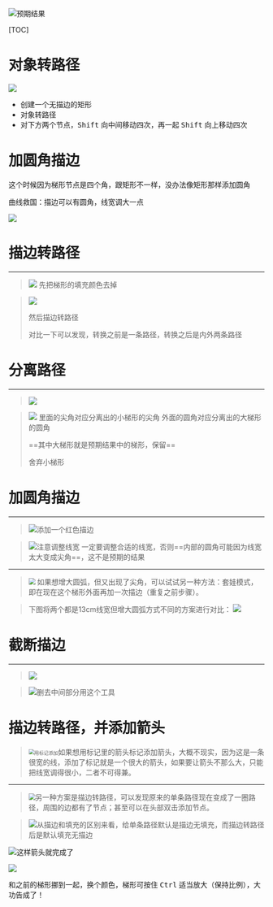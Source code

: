 ![预期结果](https://gitee.com/feng-xiaomo/fengimages/raw/master/20220317110321.png)

[TOC]

# 对象转路径

![](https://gitee.com/feng-xiaomo/fengimages/raw/master/1647486792(1).png)

- 创建一个无描边的矩形
- 对象转路径
- 对下方两个节点，<kbd>Shift</kbd> 向中间移动四次，再一起 <kbd>Shift</kbd> 向上移动四次

# 加圆角描边

这个时候因为梯形节点是四个角，跟矩形不一样，没办法像矩形那样添加圆角

曲线救国：描边可以有圆角，线宽调大一点

![](https://gitee.com/feng-xiaomo/fengimages/raw/master/1647487249(1).png)

# 描边转路径

---

> ![](https://gitee.com/feng-xiaomo/fengimages/raw/master/1647487549(1).jpg)
> 先把梯形的填充颜色去掉

> ![](https://gitee.com/feng-xiaomo/fengimages/raw/master/1647487675(1).png)
>
> 然后描边转路径
>
> 对比一下可以发现，转换之前是一条路径，转换之后是内外两条路径

# 分离路径
---
>![](https://gitee.com/feng-xiaomo/fengimages/raw/master/1647488673(1).png)
>

>![](https://gitee.com/feng-xiaomo/fengimages/raw/master/1647488859(1).png)
>里面的尖角对应分离出的小梯形的尖角
>外面的圆角对应分离出的大梯形的圆角
>
>==其中大梯形就是预期结果中的梯形，保留==
>
>舍弃小梯形

# 加圆角描边

---

><img src="https://gitee.com/feng-xiaomo/fengimages/raw/master/1647489325(1).png" alt="添加一个红色描边"  />

><img src="https://gitee.com/feng-xiaomo/fengimages/raw/master/1647489632(1).png" alt="注意调整线宽"  />
>一定要调整合适的线宽，否则==内部的圆角可能因为线宽太大变成尖角==，这不是预期的结果

---

><img src="https://gitee.com/feng-xiaomo/fengimages/raw/master/20220317120532.png" style="zoom: 80%;" />
>如果想增大圆弧，但又出现了尖角，可以试试另一种方法：套娃模式，即在现在这个梯形外面再加一次描边（重复之前步骤）。

>下图将两个都是13cm线宽但增大圆弧方式不同的方案进行对比：
><img src="https://gitee.com/feng-xiaomo/fengimages/raw/master/1647490258(1).png"  />

# 截断描边
---

>![](https://gitee.com/feng-xiaomo/fengimages/raw/master/20220317122219.png)
>

>![删去中间部分用这个工具](https://gitee.com/feng-xiaomo/fengimages/raw/master/1647491043(1).png)

# 描边转路径，并添加箭头

> <img src="https://gitee.com/feng-xiaomo/fengimages/raw/master/1647491793(1).jpg" alt="用标记添加" style="zoom:67%;" />如果想用标记里的箭头标记添加箭头，大概不现实，因为这是一条很宽的线，添加了标记就是一个很大的箭头，如果要让箭头不那么大，只能把线宽调得很小，二者不可得兼。

---

> <img src="https://gitee.com/feng-xiaomo/fengimages/raw/master/20220317130511.png" style="zoom:80%;" />另一种方案是描边转路径，可以发现原来的单条路径现在变成了一圈路径，周围的边都有了节点；甚至可以在头部双击添加节点。

> <img src="https://gitee.com/feng-xiaomo/fengimages/raw/master/20220317131806.png"  />从描边和填充的区别来看，给单条路径默认是描边无填充，而描边转路径后是默认填充无描边

![这样箭头就完成了](https://gitee.com/feng-xiaomo/fengimages/raw/master/1647494970(1).jpg)

![](https://gitee.com/feng-xiaomo/fengimages/raw/master/1647495703(1).png)

和之前的梯形挪到一起，换个颜色，梯形可按住 <kbd>Ctrl</kbd> 适当放大（保持比例），大功告成了！

